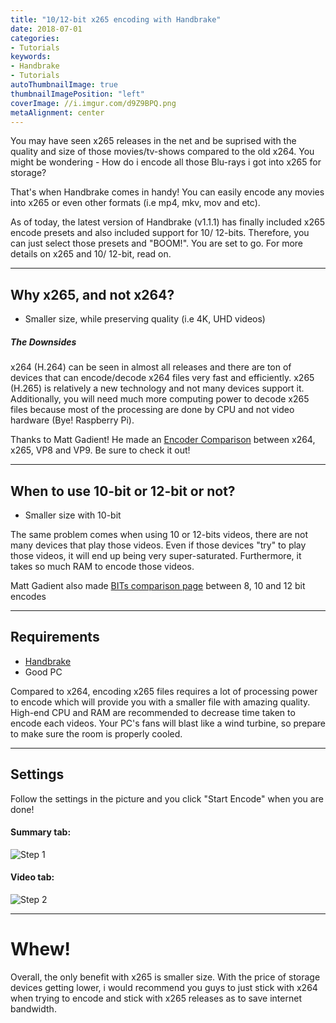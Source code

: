```yaml
---
title: "10/12-bit x265 encoding with Handbrake"
date: 2018-07-01
categories:
- Tutorials
keywords:
- Handbrake
- Tutorials
autoThumbnailImage: true
thumbnailImagePosition: "left"
coverImage: //i.imgur.com/d9Z9BPQ.png
metaAlignment: center
---
```

You may have seen x265 releases in the net and be suprised with the quality and size of those movies/tv-shows compared to the old x264. You might be wondering - How do i encode all those Blu-rays i got into x265 for storage?

That's when Handbrake comes in handy! You can easily encode any movies into x265 or even other formats (i.e mp4, mkv, mov and etc).
<!--more-->

As of today, the latest version of Handbrake (v1.1.1) has finally included x265 encode presets and also included support for 10/ 12-bits. Therefore, you can just select those presets and "BOOM!". You are set to go. For more details on x265 and 10/ 12-bit, read on.

---

## Why x265, and not x264?
* Smaller size, while preserving quality (i.e 4K, UHD videos)

##### The Downsides

x264 (H.264) can be seen in almost all releases and there are ton of devices that can encode/decode x264 files very fast and efficiently. x265 (H.265) is relatively a new technology and not many devices support it. Additionally, you will need much more computing power to decode x265 files because most of the processing are done by CPU and not video hardware (Bye! Raspberry Pi).

Thanks to Matt Gadient! He made an [Encoder Comparison](https://mattgadient.com/x264-vs-x265-vs-vp8-vs-vp9-examples/) between x264, x265, VP8 and VP9. Be sure to check it out!

---

## When to use 10-bit or 12-bit or not?
* Smaller size with 10-bit

The same problem comes when using 10 or 12-bits videos, there are not many devices that play those videos. Even if those devices "try" to play those videos, it will end up being very super-saturated. Furthermore, it takes so much RAM to encode those videos.

Matt Gadient also made [BITs comparison page](https://mattgadient.com/results-encoding-8-bit-video-at-81012-bit-in-handbrake-x264x265/) between 8, 10 and 12 bit encodes

---

## Requirements
* [Handbrake](https://handbrake.fr/)
* Good PC

Compared to x264, encoding x265 files requires a lot of processing power to encode which will provide you with a smaller file with amazing quality. High-end CPU and RAM are recommended to decrease time taken to encode each videos. Your PC's fans will blast like a wind turbine, so prepare to make sure the room is properly cooled.

--- 

## Settings

Follow the settings in the picture and you click "Start Encode" when you are done!

#### Summary tab:
![Step 1](https://i.imgur.com/BoWEI3n.png "Default tab")

#### Video tab:
![Step 2](https://i.imgur.com/l50sAfJ.png "Video tab")

---

# Whew!

Overall, the only benefit with x265 is smaller size. With the price of storage devices getting lower, i would recommend you guys to just stick with x264 when trying to encode and stick with x265 releases as to save internet bandwidth.